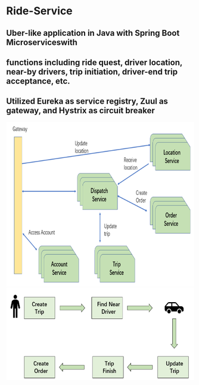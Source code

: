 # Ride-Service

## Uber-like application in Java with Spring Boot Microserviceswith 
## functions including ride quest, driver location, near-by drivers, trip initiation, driver-end trip acceptance, etc. 
## Utilized Eureka as service registry, Zuul as gateway, and Hystrix as circuit breaker 

<img height=442 width=800 src="/1.png">
<img height=249 width=600 src="/2.png">
